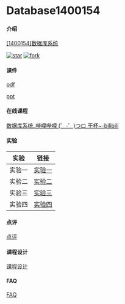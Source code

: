 # Database1400154

#### 介绍

[[1400154]数据库系统](https://gitee.com/lkljty/Database1400154)



[![star](https://gitee.com/lkljty/Database1400154/badge/star.svg?theme=dark)](https://gitee.com/lkljty/Database1400154/stargazers)
[![fork](https://gitee.com/lkljty/Database1400154/badge/fork.svg?theme=dark)](https://gitee.com/lkljty/Database1400154/members)

#### 课件

[pdf](./课件/pdf)

[ppt](./课件/ppt)

#### 在线课程

[数据库系统_哔哩哔哩 (゜-゜)つロ 干杯~-bilibili](https://www.bilibili.com/video/BV1rv4y1Z7ca)

#### 实验

| 实验   | 链接                       |
| ------ | -------------------------- |
| 实验一 | [实验一](./实验/实验一.md) |
| 实验二 | [实验二](./实验/实验二.md) |
| 实验三 | [实验三](./实验/实验三.md) |
| 实验四 | [实验四](./实验/实验四.md) |

#### 点评

[点评](./Review)

#### 课程设计

[课程设计](./课程设计/project.md)

#### FAQ

[FAQ](./FAQ/FAQ.md)
